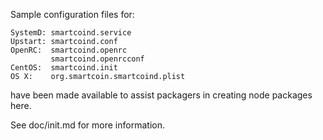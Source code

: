 Sample configuration files for:
```
SystemD: smartcoind.service
Upstart: smartcoind.conf
OpenRC:  smartcoind.openrc
         smartcoind.openrcconf
CentOS:  smartcoind.init
OS X:    org.smartcoin.smartcoind.plist
```
have been made available to assist packagers in creating node packages here.

See doc/init.md for more information.
